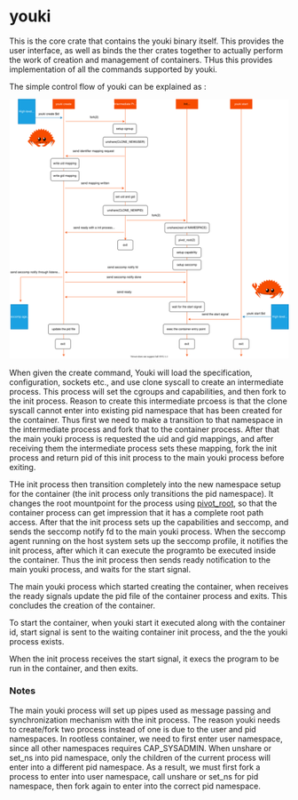 # youki

This is the core crate that contains the youki binary itself. This provides the user interface, as well as binds the ther crates together to actually perform the work of creation and management of containers. THus this provides implementation of all the commands supported by youki.

The simple control flow of youki can be explained as :

<p align="center">
  <img src="../assets/control_flow.drawio.svg">
</p>

When given the create command, Youki will load the specification, configuration, sockets etc., and use clone syscall to create an intermediate process. This process will set the cgroups and capabilities, and then fork to the init process. Reason to create this intermediate prcoess is that the clone syscall cannot enter into existing pid namespace that has been created for the container. Thus first we need to make a transition to that namespace in the intermediate process and fork that to the container process. After that the main youki process is requested the uid and gid mappings, and after receiving them the intermediate process sets these mapping, fork the init process and return pid of this init process to the main youki process before exiting.

THe init process then transition completely into the new namespace setup for the container (the init process only transitions the pid namespace). It changes the root mountpoint for the process using [pivot_root](https://man7.org/linux/man-pages/man2/pivot_root.2.html), so that the container process can get impression that it has a complete root path access. After that the init process sets up the capabilities and seccomp, and sends the seccomp notify fd to the main youki process. When the seccomp agent running on the host system sets up the seccomp profile, it notifies the init process, after which it can execute the programto be executed inside the container. Thus the init process then sends ready notification to the main youki process, and waits for the start signal.

The main youki process which started creating the container, when receives the ready signals update the pid file of the container process and exits. This concludes the creation of the container.

To start the container, when youki start it executed along with the container id, start signal is sent to the waiting container init process, and the the youki process exists.

When the init process receives the start signal, it execs the program to be run in the container, and then exits.

### Notes

The main youki process will set up pipes used as message passing and synchronization mechanism with the init process. The reason youki needs to create/fork two process instead of one is due to the user and pid namespaces. In rootless container, we need to first enter user namespace, since all other namespaces requires CAP_SYSADMIN. When unshare or set_ns into pid namespace, only the children of the current process will enter into a different pid namespace. As a result, we must first fork a process to enter into user namespace, call unshare or set_ns for pid namespace, then fork again to enter into the correct pid namespace.
